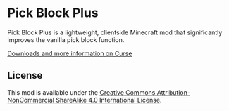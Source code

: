 # Pick Block Plus

Pick Block Plus is a lightweight, clientside Minecraft mod that significantly improves the vanilla pick block function.

[Downloads and more information on Curse](https://minecraft.curseforge.com/projects/pick-block-plus)

## License

This mod is available under the [Creative Commons Attribution-NonCommercial ShareAlike 4.0 International License](https://creativecommons.org/licenses/by-nc-sa/4.0/legalcode).